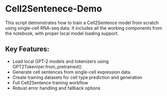# Cell2Sentenece-Demo
This script demonstrates how to train a Cell2Sentence model from scratch using single-cell RNA-seq data. It includes all the working components from the notebook, with proper local model loading support.

## Key Features:
- Load local GPT-2 models and tokenizers using GPT2Tokenizer.from_pretrained()
- Generate cell sentences from single-cell expression data
- Create training datasets for cell type prediction and generation
- Full Cell2Sentence training workflow
- Robust error handling and fallback options
